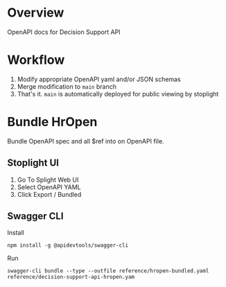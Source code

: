 # Overview

OpenAPI docs for Decision Support API

# Workflow

1. Modify appropriate OpenAPI yaml and/or JSON schemas
2. Merge modification to `main` branch
3. That's it.  `main` is automatically deployed for public viewing by stoplight

# Bundle HrOpen

Bundle OpenAPI spec and all $ref into on OpenAPI file. 

## Stoplight UI

1. Go To Splight Web UI
2. Select OpenAPI YAML
3. Click Export / Bundled

## Swagger CLI

Install

`npm install -g @apidevtools/swagger-cli`  

Run

`swagger-cli bundle --type --outfile reference/hropen-bundled.yaml reference/decision-support-api-hropen.yam`